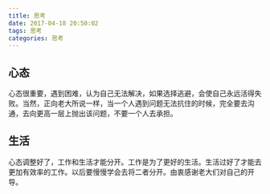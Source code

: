 ```yaml
---
title: 思考
date: 2017-04-18 20:50:02
tags: 思考
categories: 思考
---
```


## 心态
心态很重要，遇到困难，认为自己无法解决，如果选择逃避，会使自己永远活得失败。当然，正向老大所说一样，当一个人遇到问题无法抗住的时候，完全要去沟通，去向更高一层上抛出该问题，不要一个人去承担。
<!--more-->

## 生活
心态调整好了，工作和生活才能分开。工作是为了更好的生活。生活过好了才能去更加有效率的工作。以后要慢慢学会去将二者分开。由衷感谢老大们对自己的开导。